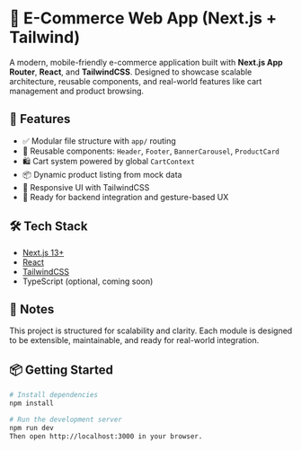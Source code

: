# 🛒 E-Commerce Web App (Next.js + Tailwind)

A modern, mobile-friendly e-commerce application built with **Next.js App Router**, **React**, and **TailwindCSS**. Designed to showcase scalable architecture, reusable components, and real-world features like cart management and product browsing.

## 🚀 Features

- ✅ Modular file structure with `app/` routing
- 🧩 Reusable components: `Header`, `Footer`, `BannerCarousel`, `ProductCard`
- 🛍️ Cart system powered by global `CartContext`
- 📦 Dynamic product listing from mock data
- 🎨 Responsive UI with TailwindCSS
- 🔌 Ready for backend integration and gesture-based UX

## 🛠️ Tech Stack

- [Next.js 13+](https://nextjs.org/)
- [React](https://reactjs.org/)
- [TailwindCSS](https://tailwindcss.com/)
- TypeScript (optional, coming soon)

## 📌 Notes
This project is structured for scalability and clarity. Each module is designed to be extensible, maintainable, and ready for real-world integration.

## 📦 Getting Started

```bash
# Install dependencies
npm install

# Run the development server
npm run dev
Then open http://localhost:3000 in your browser.

